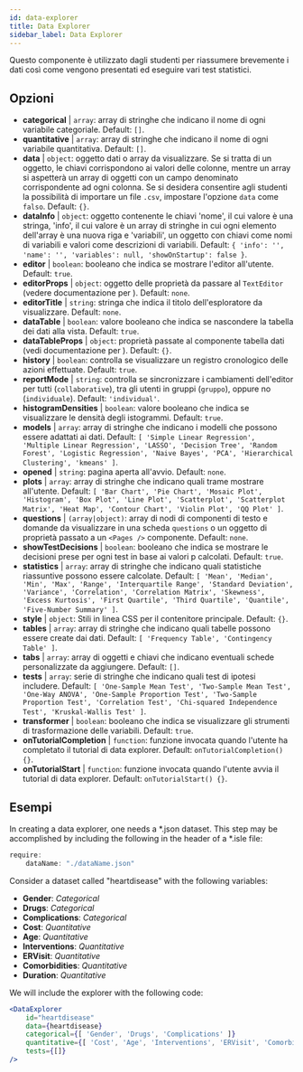 ```yaml
---
id: data-explorer 
title: Data Explorer
sidebar_label: Data Explorer
---
```


Questo componente è utilizzato dagli studenti per riassumere brevemente i dati così come vengono presentati ed eseguire vari test statistici.

## Opzioni

* __categorical__ | `array`: array di stringhe che indicano il nome di ogni variabile categoriale. Default: `[]`.
* __quantitative__ | `array`: array di stringhe che indicano il nome di ogni variabile quantitativa. Default: `[]`.
* __data__ | `object`: oggetto dati o array da visualizzare. Se si tratta di un oggetto, le chiavi corrispondono ai valori delle colonne, mentre un array si aspetterà un array di oggetti con un campo denominato corrispondente ad ogni colonna. Se si desidera consentire agli studenti la possibilità di importare un file `.csv`, impostare l'opzione `data` come `falso`. Default: `{}`.
* __dataInfo__ | `object`: oggetto contenente le chiavi \'nome\', il cui valore è una stringa, \'info\', il cui valore è un array di stringhe in cui ogni elemento dell'array è una nuova riga e \'variabili\', un oggetto con chiavi come nomi di variabili e valori come descrizioni di variabili. Default: `{
  'info': '',
  'name': '',
  'variables': null,
  'showOnStartup': false
}`.
* __editor__ | `boolean`: booleano che indica se mostrare l'editor all'utente. Default: `true`.
* __editorProps__ | `object`: oggetto delle proprietà da passare al `TextEditor` (vedere documentazione per <TextEditor />). Default: `none`.
* __editorTitle__ | `string`: stringa che indica il titolo dell'esploratore da visualizzare. Default: `none`.
* __dataTable__ | `boolean`: valore booleano che indica se nascondere la tabella dei dati alla vista. Default: `true`.
* __dataTableProps__ | `object`: proprietà passate al componente tabella dati (vedi documentazione per <DataTable />). Default: `{}`.
* __history__ | `boolean`: controlla se visualizzare un registro cronologico delle azioni effettuate. Default: `true`.
* __reportMode__ | `string`: controlla se sincronizzare i cambiamenti dell'editor per tutti (`collaborative`), tra gli utenti in gruppi (`gruppo`), oppure no (`individuale`). Default: `'individual'`.
* __histogramDensities__ | `boolean`: valore booleano che indica se visualizzare le densità degli istogrammi. Default: `true`.
* __models__ | `array`: array di stringhe che indicano i modelli che possono essere adattati ai dati. Default: `[
  'Simple Linear Regression',
  'Multiple Linear Regression',
  'LASSO',
  'Decision Tree',
  'Random Forest',
  'Logistic Regression',
  'Naive Bayes',
  'PCA',
  'Hierarchical Clustering',
  'kmeans'
]`.
* __opened__ | `string`: pagina aperta all'avvio. Default: `none`.
* __plots__ | `array`: array di stringhe che indicano quali trame mostrare all'utente. Default: `[
  'Bar Chart',
  'Pie Chart',
  'Mosaic Plot',
  'Histogram',
  'Box Plot',
  'Line Plot',
  'Scatterplot',
  'Scatterplot Matrix',
  'Heat Map',
  'Contour Chart',
  'Violin Plot',
  'QQ Plot'
]`.
* __questions__ | `(array|object)`: array di nodi di componenti di testo e domande da visualizzare in una scheda `questions` o un oggetto di proprietà passato a un `<Pages />` componente. Default: `none`.
* __showTestDecisions__ | `boolean`: booleano che indica se mostrare le decisioni prese per ogni test in base ai valori p calcolati. Default: `true`.
* __statistics__ | `array`: array di stringhe che indicano quali statistiche riassuntive possono essere calcolate. Default: `[
  'Mean',
  'Median',
  'Min',
  'Max',
  'Range',
  'Interquartile Range',
  'Standard Deviation',
  'Variance',
  'Correlation',
  'Correlation Matrix',
  'Skewness',
  'Excess Kurtosis',
  'First Quartile',
  'Third Quartile',
  'Quantile',
  'Five-Number Summary'
]`.
* __style__ | `object`: Stili in linea CSS per il contenitore principale. Default: `{}`.
* __tables__ | `array`: array di stringhe che indicano quali tabelle possono essere create dai dati. Default: `[
  'Frequency Table',
  'Contingency Table'
]`.
* __tabs__ | `array`: array di oggetti e chiavi che indicano eventuali schede personalizzate da aggiungere. Default: `[]`.
* __tests__ | `array`: serie di stringhe che indicano quali test di ipotesi includere. Default: `[
  'One-Sample Mean Test',
  'Two-Sample Mean Test',
  'One-Way ANOVA',
  'One-Sample Proportion Test',
  'Two-Sample Proportion Test',
  'Correlation Test',
  'Chi-squared Independence Test',
  'Kruskal-Wallis Test'
]`.
* __transformer__ | `boolean`: booleano che indica se visualizzare gli strumenti di trasformazione delle variabili. Default: `true`.
* __onTutorialCompletion__ | `function`: funzione invocata quando l'utente ha completato il tutorial di data explorer. Default: `onTutorialCompletion() {}`.
* __onTutorialStart__ | `function`: funzione invocata quando l'utente avvia il tutorial di data explorer. Default: `onTutorialStart() {}`.


## Esempi

In creating a data explorer, one needs a *.json dataset. This step may be accomplished by including the following in the header of a *.isle file:

```js
require:
    dataName: "./dataName.json"
```

Consider a dataset called "heartdisease" with the following variables:
* __Gender__: _Categorical_
* __Drugs__: _Categorical_
* __Complications__: _Categorical_
* __Cost__: _Quantitative_
* __Age__: _Quantitative_
* __Interventions__: _Quantitative_
* __ERVisit__: _Quantitative_
* __Comorbidities__: _Quantitative_
* __Duration__: _Quantitative_

We will include the explorer with the following code:

```jsx live
<DataExplorer 
    id="heartdisease"
    data={heartdisease} 
    categorical={[ 'Gender', 'Drugs', 'Complications' ]}
    quantitative={[ 'Cost', 'Age', 'Interventions', 'ERVisit', 'Comorbidities', 'Duration' ]}
    tests={[]}
/>
```



